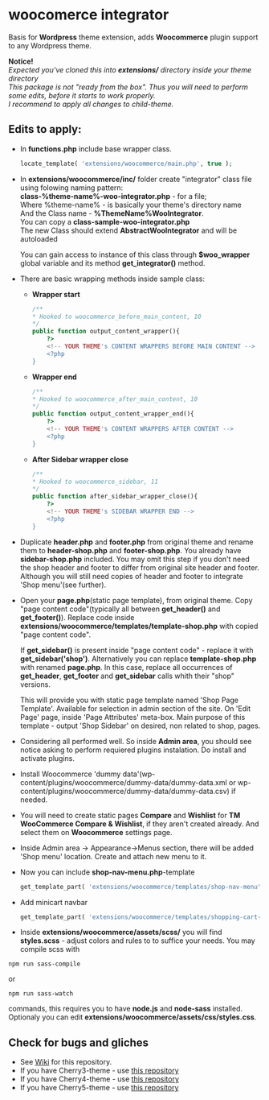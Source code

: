 # woocomerce integrator
Basis for __Wordpress__ theme extension, adds __Woocommerce__ plugin support to any Wordpress theme.

__Notice!__
<br><em>Expected you've cloned this into __extensions/__ directory inside your theme directory</em>
<br><em>This package is not "ready from the box". Thus you will need to perform some edits, before it starts to work properly.<br>I recommend to apply all changes to child-theme.</em>

## Edits to apply:

+ In __functions.php__ include base wrapper class.
	```php
    locate_template( 'extensions/woocommerce/main.php', true );
    ```

+ In __extensions/woocommerce/inc/__ folder create "integrator" class file using folowing naming pattern:
	<br>__class-%theme-name%-woo-integrator.php__ - for a file;
	<br>Where %theme-name% - is basically your theme's directory name
	<br>And the Class name - __%ThemeName%WooIntegrator__.
	<br>You can copy a __class-sample-woo-integrator.php__
	<br>The new Class should extend __AbstractWooIntegrator__ and will be autoloaded
	
	You can gain access to instance of this class through __$woo_wrapper__ global variable and its method __get_integrator()__ method.
	
	
+ There are basic wrapping methods inside sample class:
	* __Wrapper start__
		```php
		/**
		* Hooked to woocommerce_before_main_content, 10
		*/
		public function output_content_wrapper(){
			?>
			<!-- YOUR THEME's CONTENT WRAPPERS BEFORE MAIN CONTENT -->
			<?php
		}
		```
	* __Wrapper end__
		```php
		/**
		* Hooked to woocommerce_after_main_content, 10
		*/
		public function output_content_wrapper_end(){
			?>
			<!-- YOUR THEME's CONTENT WRAPPERS AFTER CONTENT -->
			<?php
		}
		```
	* __After Sidebar wrapper close__
		```php
		/**
		* Hooked to woocommerce_sidebar, 11
		*/
		public function after_sidebar_wrapper_close(){
			?>
			<!-- YOUR THEME's SIDEBAR WRAPPER END -->
			<?php	
		}
		```

+ Duplicate __header.php__ and __footer.php__ from original theme and rename them to __header-shop.php__ and __footer-shop.php__. You already have __sidebar-shop.php__ included.
	You may omit this step if you don't need the shop header and footer to differ from original site header and footer. Although you will still need copies of header and footer to integrate 'Shop menu'(see further).

+ Open your __page.php__(static page template), from original theme. Copy "page content code"(typically all between __get_header()__ and __get_footer()__). Replace code inside __extensions/woocommerce/templates/template-shop.php__ with copied "page content code".
	
    If __get_sidebar()__ is present inside "page content code" - replace it with __get_sidebar('shop')__.
	Alternatively you can replace __template-shop.php__ with renamed __page.php__. In this case, replace all occurrences of __get_header__, __get_footer__ and __get_sidebar__ calls whith their "shop" versions.
	
	This will provide you with static page template named 'Shop Page Template'. Available for selection in admin section of the site. On 'Edit Page' page, inside 'Page Attributes' meta-box.
	Main purpose of this template - output 'Shop Sidebar' on desired, non related to shop, pages.

+ Considering all performed well. So inside __Admin area__, you should see notice asking to perform requiered plugins instalation. Do install and activate plugins.

+ Install Woocommerce 'dummy data'(wp-content/plugins/woocommerce/dummy-data/dummy-data.xml or wp-content/plugins/woocommerce/dummy-data/dummy-data.csv) if needed.

+ You will need to create static pages __Compare__ and __Wishlist__ for __TM WooCommerce Compare & Wishlist__, if they
 aren't created already. And select them on __Woocommerce__ settings page.

+ Inside Admin area -> Appearance->Menus section, there will be added 'Shop menu' location. Create and attach new menu to it.

+ Now you can include __shop-nav-menu.php__-template
	```php
	get_template_part( 'extensions/woocommerce/templates/shop-nav-menu' );
	```

+ Add minicart navbar
	```php
	get_template_part( 'extensions/woocommerce/templates/shopping-cart-link' );
	```

+ Inside __extensions/woocommerce/assets/scss/__ you will find __styles.scss__ - adjust colors and rules to to suffice your needs. You may compile scss with 
```
npm run sass-compile
```
or 
```
npm run sass-watch
```
commands, this requires you to have __node.js__ and __node-sass__ installed. Optionaly you can edit __extensions/woocommerce/assets/css/styles.css__.

## Check for bugs and gliches
+ See [Wiki](https://github.com/Tolumba/woocommerce/wiki) for this repository.
+ If you have Cherry3-theme - use [this repository](https://github.com/Tolumba/woocommerce/tree/cherry3)
+ If you have Cherry4-theme - use [this repository](https://github.com/Tolumba/woocommerce/tree/cherry4)
+ If you have Cherry5-theme - use [this repository](https://github.com/Tolumba/woocommerce/tree/cherry5)
